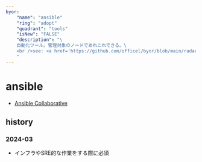 ```yaml
---
byor:
    "name": "ansible"
    "ring": "adopt"
    "quadrant": "tools"
    "isNew": "FALSE"
    "description": "\
    自動化ツール。管理対象のノードであれこれできる。\
    <br />see: <a href='https://github.com/officel/byor/blob/main/radar/tools/ansible.md'>note</a>\
    "
---
```


# ansible

- [Ansible Collaborative](https://www.ansible.com/)

## history

### 2024-03

- インフラやSRE的な作業をする際に必須
